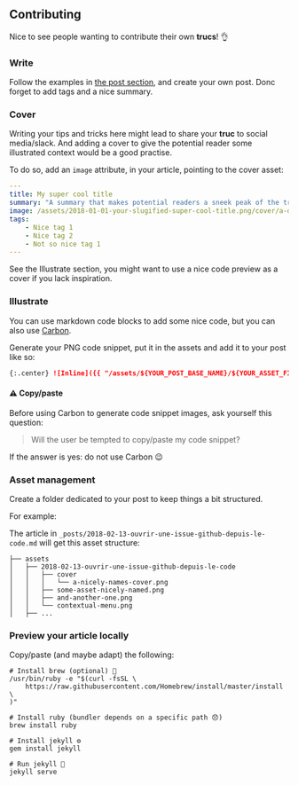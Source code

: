 ## Contributing

Nice to see people wanting to contribute their own **trucs**! 👌

### Write

Follow the examples in [the post section](/_posts), and create your own post. Donc forget to add tags and a nice summary.

### Cover

Writing your tips and tricks here might lead to share your **truc** to social media/slack. And adding a cover to give the potential reader some illustrated context would be a good practise.

To do so, add an `image` attribute, in your article, pointing to the cover asset:

```yaml
---
title: My super cool title
summary: "A summary that makes potential readers a sneek peak of the truc."
image: /assets/2018-01-01-your-slugified-super-cool-title.png/cover/a-descriptive-title.png
tags:
    - Nice tag 1
    - Nice tag 2
    - Not so nice tag 1
---
```

See the Illustrate section, you might want to use a nice code preview as a cover if you lack inspiration.

### Illustrate

You can use markdown code blocks to add some nice code, but you can also use [Carbon](https://carbon.now.sh/).

Generate your PNG code snippet, put it in the assets and add it to your post like so:

```markdown
{:.center} ![Inline]({{ "/assets/${YOUR_POST_BASE_NAME}/${YOUR_ASSET_FILENAME}" | absolute_url }})
```

#### ⚠️ Copy/paste

Before using Carbon to generate code snippet images, ask yourself this question:

> Will the user be tempted to copy/paste my code snippet?

If the answer is yes: do not use Carbon 😉

### Asset management

Create a folder dedicated to your post to keep things a bit structured.

For example:

The article in `_posts/2018-02-13-ouvrir-une-issue-github-depuis-le-code.md` will get this asset structure:

```
├── assets
│   ├── 2018-02-13-ouvrir-une-issue-github-depuis-le-code
│   │   ├── cover
│   │   │   └── a-nicely-names-cover.png
│   │   ├── some-asset-nicely-named.png
│   │   ├── and-another-one.png
│   │   └── contextual-menu.png
│   ├── ...
```

### Preview your article locally

Copy/paste (and maybe adapt) the following:

```shell
# Install brew (optional) 🔄
/usr/bin/ruby -e "$(curl -fsSL \
    https://raw.githubusercontent.com/Homebrew/install/master/install \
)"

# Install ruby (bundler depends on a specific path 😞)
brew install ruby

# Install jekyll ⚙
gem install jekyll

# Run jekyll 🙌
jekyll serve
```